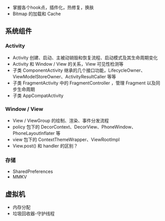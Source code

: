 
- 掌握各个hook点，插件化，热修复，换肤
- Bitmap 的加载和 Cache

## 系统组件

### Activity

- Activity 创建、启动、主被动销毁和恢复流程、启动模式及其生命周期变化
- Activity 和 Window / View 的关系，View 可见性检测等
- 子类 ComponentActivity 继承的几个接口功能，LifecycleOwner、ViewModelStoreOwner、ActivityResultCaller 等等
- 子类 FragmentActivity 中的 FragmentController ，管理 Fragment 以及同步生命周期
- 子类 AppCompatActivity

### Window / View

- View / ViewGroup 的绘制、渲染、事件分发流程
- policy 包下的 DecorContext、DecorView、PhoneWindow、PhoneLayoutInflater 等
- view 包下的 ContextThemeWrapper、ViewRootImpl
- View.post() 和 handler 的区别？

### 存储

- SharedPreferences
- MMKV

## 虚拟机

- 内存分配
- 垃圾回收器-守护线程
